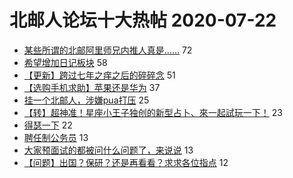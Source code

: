 # 北邮人论坛十大热帖 2020-07-22

- [某些所谓的北邮阿里师兄内推人真是……](https://bbs.byr.cn/article/Job/2096036) 72
- [希望增加日记板块](https://bbs.byr.cn/article/Talking/6211505) 58
- [【更新】跨过七年之痒之后的碎碎念](https://bbs.byr.cn/article/Feeling/3151296) 51
- [【选购手机求助】苹果还是华为](https://bbs.byr.cn/article/DigiLife/314727) 37
- [挂一个北邮人，涉嫌pua打压](https://bbs.byr.cn/article/Friends/1966056) 25
- [【转】超神准！星座小王子独创的新型占卜、來一起試玩一下！](https://bbs.byr.cn/article/Constellations/326533) 23
- [得瑟一下](https://bbs.byr.cn/article/WorkLife/1002423) 22
- [聘任制公务员](https://bbs.byr.cn/article/CivilServant/44628) 13
- [大家预面试的都被问什么问题了，来说说](https://bbs.byr.cn/article/AimGraduate/988731) 13
- [【问题】出国？保研？还是再看看？求求各位指点](https://bbs.byr.cn/article/GoAbroad/371604) 12


